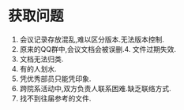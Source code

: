 # 获取问题

1. 会议记录存放混乱,难以区分版本.无法版本控制.
3. 原来的QQ群中,会议文档会被误删.4. 文件过期失效.
5. 文档无法归类.
7. 有的人划水.
8. 凭优秀部员只能凭印象.
9. 跨院系活动中,双方负责人联系困难.缺乏联络方式.
10. 找不到往届参考的文件.

